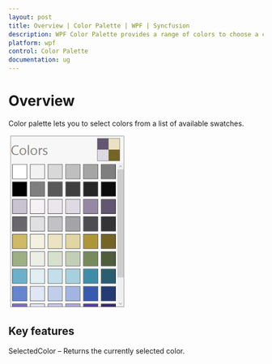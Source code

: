 ```yaml
---
layout: post
title: Overview | Color Palette | WPF | Syncfusion
description: WPF Color Palette provides a range of colors to choose a color from that. It supports almost 10 different swatch patterns.
platform: wpf
control: Color Palette
documentation: ug
---
```


# Overview

Color palette lets you to select colors from a list of available swatches. 

![Color Palette - Overview](Overview_images/Overview_img1.png)

## Key features

SelectedColor – Returns the currently selected color.